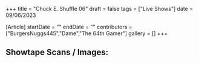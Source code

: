 +++
title = "Chuck E. Shuffle 06"
draft = false
tags = ["Live Shows"]
date = 09/06/2023

[Article]
startDate = ""
endDate = ""
contributors = ["BurgersNuggs445","Dame","The 64th Gamer"]
gallery = []
+++
<h2> Showtape Scans / Images: </h2>
